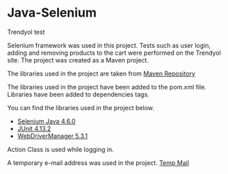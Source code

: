 # Java-Selenium
 Trendyol test
<p>Selenium framework was used in this project. Tests such as user login, adding and removing products to the cart were performed on the Trendyol site. The project was created as a Maven project.</p>
<p>The libraries used in the project are taken from <a href="https://mvnrepository.com/" alt="">Maven Repository</a></p>
<p>The libraries used in the project have been added to the pom.xml file. Libraries have been added to dependencies tags.</p>
<p>You can find the libraries used in the project below.</p>
<ul>
 <li><a href="https://mvnrepository.com/artifact/org.seleniumhq.selenium/selenium-java">Selenium Java 4.6.0</a></li>
 <li><a href ="https://mvnrepository.com/artifact/junit/junit">JUnit 4.13.2</a></li>
 <li><a href ="https://mvnrepository.com/artifact/io.github.bonigarcia/webdrivermanager">WebDriverManager 5.3.1</a></li>
</ul>
<p>Action Class is used while logging in.</p>
<p>A temporary e-mail address was used in the project. <a href ="https://temp-mail.org/en/">Temp Mail</a><p>
